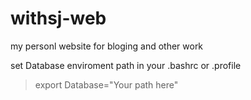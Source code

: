 # withsj-web
my personl website for bloging and other work

set Database enviroment path in your .bashrc or .profile 
> export Database="Your path here"
